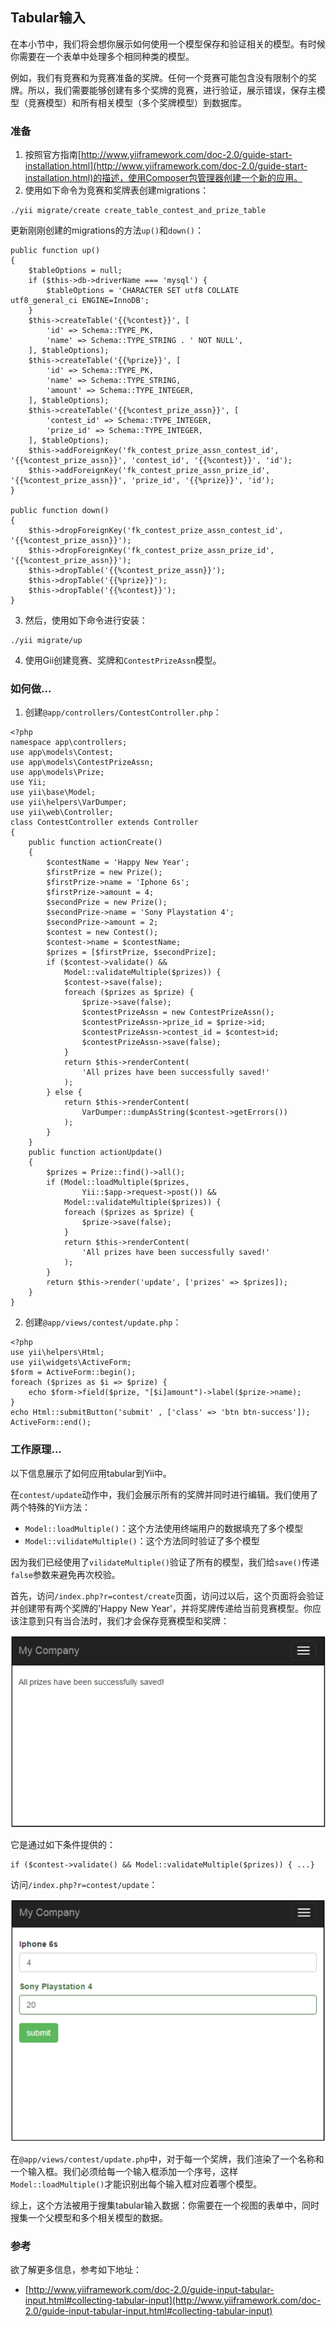 ## Tabular输入

在本小节中，我们将会想你展示如何使用一个模型保存和验证相关的模型。有时候你需要在一个表单中处理多个相同种类的模型。

例如，我们有竞赛和为竞赛准备的奖牌。任何一个竞赛可能包含没有限制个的奖牌。所以，我们需要能够创建有多个奖牌的竞赛，进行验证，展示错误，保存主模型（竞赛模型）和所有相关模型（多个奖牌模型）到数据库。

### 准备

1. 按照官方指南[http://www.yiiframework.com/doc-2.0/guide-start-installation.html](http://www.yiiframework.com/doc-2.0/guide-start-installation.html)的描述，使用Composer包管理器创建一个新的应用。
2. 使用如下命令为竞赛和奖牌表创建migrations：

```
./yii migrate/create create_table_contest_and_prize_table
```

更新刚刚创建的migrations的方法`up()`和`down()`：

```
public function up()
{
    $tableOptions = null;
    if ($this->db->driverName === 'mysql') {
        $tableOptions = 'CHARACTER SET utf8 COLLATE
utf8_general_ci ENGINE=InnoDB';
    }
    $this->createTable('{{%contest}}', [
        'id' => Schema::TYPE_PK,
        'name' => Schema::TYPE_STRING . ' NOT NULL',
    ], $tableOptions);
    $this->createTable('{{%prize}}', [
        'id' => Schema::TYPE_PK,
        'name' => Schema::TYPE_STRING,
        'amount' => Schema::TYPE_INTEGER,
    ], $tableOptions);
    $this->createTable('{{%contest_prize_assn}}', [
        'contest_id' => Schema::TYPE_INTEGER,
        'prize_id' => Schema::TYPE_INTEGER,
    ], $tableOptions);
    $this->addForeignKey('fk_contest_prize_assn_contest_id', '{{%contest_prize_assn}}', 'contest_id', '{{%contest}}', 'id');
    $this->addForeignKey('fk_contest_prize_assn_prize_id', '{{%contest_prize_assn}}', 'prize_id', '{{%prize}}', 'id');
}

public function down()
{
    $this->dropForeignKey('fk_contest_prize_assn_contest_id', '{{%contest_prize_assn}}');
    $this->dropForeignKey('fk_contest_prize_assn_prize_id', '{{%contest_prize_assn}}');
    $this->dropTable('{{%contest_prize_assn}}');
    $this->dropTable('{{%prize}}');
    $this->dropTable('{{%contest}}');
}
```

3. 然后，使用如下命令进行安装：

```
./yii migrate/up
```

4. 使用Gii创建竞赛、奖牌和`ContestPrizeAssn`模型。

### 如何做...

1. 创建`@app/controllers/ContestController.php`：

```
<?php
namespace app\controllers;
use app\models\Contest;
use app\models\ContestPrizeAssn;
use app\models\Prize;
use Yii;
use yii\base\Model;
use yii\helpers\VarDumper;
use yii\web\Controller;
class ContestController extends Controller
{
    public function actionCreate()
    {
        $contestName = 'Happy New Year';
        $firstPrize = new Prize();
        $firstPrize->name = 'Iphone 6s';
        $firstPrize->amount = 4;
        $secondPrize = new Prize();
        $secondPrize->name = 'Sony Playstation 4';
        $secondPrize->amount = 2;
        $contest = new Contest();
        $contest->name = $contestName;
        $prizes = [$firstPrize, $secondPrize];
        if ($contest->validate() &&
            Model::validateMultiple($prizes)) {
            $contest->save(false);
            foreach ($prizes as $prize) {
                $prize->save(false);
                $contestPrizeAssn = new ContestPrizeAssn();
                $contestPrizeAssn->prize_id = $prize->id;
                $contestPrizeAssn->contest_id = $contest>id;
                $contestPrizeAssn->save(false);
            }
            return $this->renderContent(
                'All prizes have been successfully saved!'
            );
        } else {
            return $this->renderContent(
                VarDumper::dumpAsString($contest->getErrors())
            );
        }
    }
    public function actionUpdate()
    {
        $prizes = Prize::find()->all();
        if (Model::loadMultiple($prizes,
                Yii::$app->request->post()) &&
            Model::validateMultiple($prizes)) {
            foreach ($prizes as $prize) {
                $prize->save(false);
            }
            return $this->renderContent(
                'All prizes have been successfully saved!'
            );
        }
        return $this->render('update', ['prizes' => $prizes]);
    }
}
```

2. 创建`@app/views/contest/update.php`：

```
<?php
use yii\helpers\Html;
use yii\widgets\ActiveForm;
$form = ActiveForm::begin();
foreach ($prizes as $i => $prize) {
    echo $form->field($prize, "[$i]amount")->label($prize->name);
}
echo Html::submitButton('submit' , ['class' => 'btn btn-success']);
ActiveForm::end();
```

### 工作原理...

以下信息展示了如何应用tabular到Yii中。

在`contest/update`动作中，我们会展示所有的奖牌并同时进行编辑。我们使用了两个特殊的Yii方法：

- `Model::loadMultiple()`：这个方法使用终端用户的数据填充了多个模型
- `Model::vilidateMultiple()`：这个方法同时验证了多个模型

因为我们已经使用了`vilidateMultiple()`验证了所有的模型，我们给`save()`传递`false`参数来避免再次校验。

首先，访问`/index.php?r=contest/create`页面，访问过以后，这个页面将会验证并创建带有两个奖牌的'Happy New Year'，并将奖牌传递给当前竞赛模型。你应该注意到只有当合法时，我们才会保存竞赛模型和奖牌：

![](../images/412.png)

它是通过如下条件提供的：

```
if ($contest->validate() && Model::validateMultiple($prizes)) { ...}
```

访问`/index.php?r=contest/update`：

![](../images/413.png)

在`@app/views/contest/update.php`中，对于每一个奖牌，我们渲染了一个名称和一个输入框。我们必须给每一个输入框添加一个序号，这样`Model::loadMultiple()`才能识别出每个输入框对应着哪个模型。

综上，这个方法被用于搜集tabular输入数据：你需要在一个视图的表单中，同时搜集一个父模型和多个相关模型的数据。

### 参考

欲了解更多信息，参考如下地址：

- [http://www.yiiframework.com/doc-2.0/guide-input-tabular-input.html#collecting-tabular-input](http://www.yiiframework.com/doc-2.0/guide-input-tabular-input.html#collecting-tabular-input)